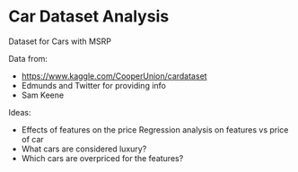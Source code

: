 # Car Dataset Analysis
Dataset for Cars with MSRP


Data from:
- https://www.kaggle.com/CooperUnion/cardataset
- Edmunds and Twitter for providing info
- Sam Keene

Ideas:
- Effects of features on the price Regression analysis on features vs price of car
- What cars are considered luxury?
- Which cars are overpriced for the features?
